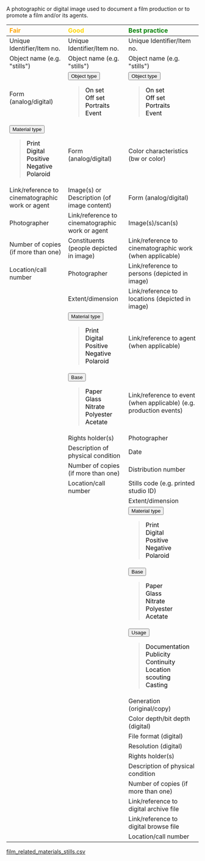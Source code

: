 
A photographic or digital image used to document a film production or to promote a film and/or its agents.

| <span style="color:orange"><b>Fair</b></span>| <span style="color:gold"><b>Good</b></span>  | <span style="color:green"><b> Best practice</b></span>  |
|:------------------------------------------------|:-------------------------------------------------|:-----------------------------------------------------------------------|
| <tspan title="An identifier that is guaranteed to be unique among all identifiers used for specific objects or entities and for a specific purpose. A unique identifier could be a code or a sequence number.">Unique Identifier/Item no.</tspan>   | <tspan title="An identifier that is guaranteed to be unique among all identifiers used for specific objects or entities and for a specific purpose. A unique identifier could be a code or a sequence number.">Unique Identifier/Item no.</tspan>  | <tspan title="An identifier that is guaranteed to be unique among all identifiers used for specific objects or entities and for a specific purpose. A unique identifier could be a code or a sequence number.">Unique Identifier/Item no.</tspan> |
| <tspan title="General category of an item.">Object name (e.g. "stills")</tspan> | <tspan title="General category of an item.">Object name (e.g. "stills")</tspan>  | <tspan title="General category of an item.">Object name (e.g. "stills")</tspan>   |
| Form (analog/digital)   | <div class="collapsible"><button class="collapsible-btn"><tspan title="Specific category of an item.">Object type</tspan></button><div class="collapsible-content"><blockquote style='color:black'><div class="collapsible">On set</div><div class="collapsible">Off set</div><div class="collapsible">Portraits</div><div class="collapsible">Event</div></blockquote></div></div>  | <div class="collapsible"><button class="collapsible-btn"><tspan title="Specific category of an item.">Object type</tspan></button><div class="collapsible-content"><blockquote style='color:black'><div class="collapsible">On set</div><div class="collapsible">Off set</div><div class="collapsible">Portraits</div><div class="collapsible">Event</div></blockquote></div></div>     |
| <div class="collapsible"><button class="collapsible-btn"><tspan title="Type of still image (print, negative etc.).">Material type</tspan></button><div class="collapsible-content"><blockquote style='color:black'><div class="collapsible">Print</div><div class="collapsible">Digital</div><div class="collapsible">Positive</div><div class="collapsible">Negative</div><div class="collapsible">Polaroid</div></blockquote></div></div> | Form (analog/digital)   | Color characteristics (bw or color)|
| Link/reference to cinematographic work or agent | Image(s) or Description (of image content)  | Form (analog/digital)  |
| Photographer| Link/reference to cinematographic work or agent | Image(s)/scan(s)   |
| Number of copies (if more than one) | Constituents (people depicted in image) | Link/reference to cinematographic work (when applicable)   |
| <tspan title="A number, letter, symbol or combination, indicating the specific location of an object.">Location/call number </tspan>| Photographer| Link/reference to persons (depicted in image)  |
| | Extent/dimension| Link/reference to locations (depicted in image)|
| | <div class="collapsible"><button class="collapsible-btn"><tspan title="Type of still image (print, negative etc.).">Material type</tspan></button><div class="collapsible-content"><blockquote style='color:black'><div class="collapsible">Print</div><div class="collapsible">Digital</div><div class="collapsible">Positive</div><div class="collapsible">Negative</div><div class="collapsible">Polaroid</div></blockquote></div></div>| Link/reference to agent (when applicable)  |
| | <div class="collapsible"><button class="collapsible-btn"><tspan title="The physical carrier of a photographic image.">Base</tspan></button><div class="collapsible-content"><blockquote style='color:black'><div class="collapsible">Paper</div><div class="collapsible">Glass</div><div class="collapsible">Nitrate</div><div class="collapsible">Polyester</div><div class="collapsible">Acetate</div></blockquote></div></div>    | Link/reference to event (when applicable) (e.g. production events) |
| | Rights holder(s)| Photographer   |
| | Description of physical condition   | Date   |
| | Number of copies (if more than one) | Distribution number|
| | <tspan title="A number, letter, symbol or combination, indicating the specific location of an object.">Location/call number </tspan>| Stills code (e.g. printed studio ID)   |
| | | Extent/dimension   |
| | | <div class="collapsible"><button class="collapsible-btn"><tspan title="Type of still image (print, negative etc.).">Material type</tspan></button><div class="collapsible-content"><blockquote style='color:black'><div class="collapsible">Print</div><div class="collapsible">Digital</div><div class="collapsible">Positive</div><div class="collapsible">Negative</div><div class="collapsible">Polaroid</div></blockquote></div></div>|
| | | <div class="collapsible"><button class="collapsible-btn"><tspan title="The physical carrier of a photographic image.">Base</tspan></button><div class="collapsible-content"><blockquote style='color:black'><div class="collapsible">Paper</div><div class="collapsible">Glass</div><div class="collapsible">Nitrate</div><div class="collapsible">Polyester</div><div class="collapsible">Acetate</div></blockquote></div></div>   |
| | | <div class="collapsible"><button class="collapsible-btn"><tspan title="How an item was used. For intsance where in the process.">Usage</tspan></button><div class="collapsible-content"><blockquote style='color:black'><div class="collapsible">Documentation</div><div class="collapsible">Publicity</div><div class="collapsible">Continuity</div><div class="collapsible">Location scouting</div><div class="collapsible">Casting</div></blockquote></div></div>     |
| | | <tspan title="Refers to where a copy of the material stands in relation to the original manifestation.">Generation (original/copy)</tspan> |
| | | <tspan title="Number of bits used to indicate the color of a single pixel in a digital image.">Color depth/bit depth (digital)</tspan>|
| | | File format (digital)  |
| | | <tspan title="The level of detail an image holds.">Resolution (digital)</tspan>   |
| | | Rights holder(s)   |
| | | Description of physical condition  |
| | | Number of copies (if more than one)|
| | | Link/reference to digital archive file |
| | | Link/reference to digital browse file  |
| | | <tspan title="A number, letter, symbol or combination, indicating the specific location of an object.">Location/call number </tspan>  |


<script>
    document.addEventListener("DOMContentLoaded", function() {
    var collapsibleBtns = document.querySelectorAll('.collapsible-btn');
    
    collapsibleBtns.forEach(function(btn) {
        btn.addEventListener('click', function() {
            var content = this.nextElementSibling;
            if (content.style.display === "block") {
                content.style.display = "none";
            } else {
                content.style.display = "block";
            }
        });
    });
});
</script>

<a href="../film_related_materials_stills.csv" download><u>film_related_materials_stills.csv</u></a>



